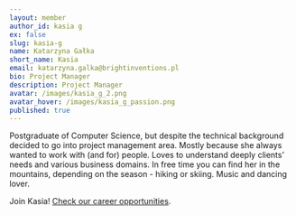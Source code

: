 ```yaml
---
layout: member
author_id: kasia g
ex: false
slug: kasia-g
name: Katarzyna Gałka
short_name: Kasia
email: katarzyna.galka@brightinventions.pl
bio: Project Manager
description: Project Manager
avatar: /images/kasia_g_2.png
avatar_hover: /images/kasia_g_passion.png
published: true
---
```

Postgraduate of Computer Science, but despite the technical background decided to go into project management area. Mostly because she always wanted to work with (and for) people. Loves to understand deeply clients’ needs and various business domains. In free time you can find her in the mountains, depending on the season - hiking or skiing. Music and dancing lover.

Join Kasia! [Check our career opportunities](/career).